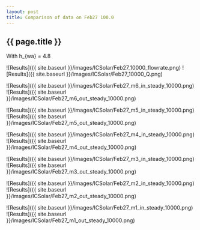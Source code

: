 ```yaml
---
layout: post
title: Comparison of data on Feb27 100.0
---
```

{{ page.title }}
-----------------
With h_{wa} = 4.8

![Results]({{ site.baseurl }}/images/ICSolar/Feb27_10000_flowrate.png) ![Results]({{ site.baseurl }}/images/ICSolar/Feb27_10000_Q.png)

![Results]({{ site.baseurl }}/images/ICSolar/Feb27_m6_in_steady_10000.png) ![Results]({{ site.baseurl }}/images/ICSolar/Feb27_m6_out_steady_10000.png)

![Results]({{ site.baseurl }}/images/ICSolar/Feb27_m5_in_steady_10000.png) ![Results]({{ site.baseurl }}/images/ICSolar/Feb27_m5_out_steady_10000.png)

![Results]({{ site.baseurl }}/images/ICSolar/Feb27_m4_in_steady_10000.png) ![Results]({{ site.baseurl }}/images/ICSolar/Feb27_m4_out_steady_10000.png)

![Results]({{ site.baseurl }}/images/ICSolar/Feb27_m3_in_steady_10000.png) ![Results]({{ site.baseurl }}/images/ICSolar/Feb27_m3_out_steady_10000.png)

![Results]({{ site.baseurl }}/images/ICSolar/Feb27_m2_in_steady_10000.png) ![Results]({{ site.baseurl }}/images/ICSolar/Feb27_m2_out_steady_10000.png)

![Results]({{ site.baseurl }}/images/ICSolar/Feb27_m1_in_steady_10000.png) ![Results]({{ site.baseurl }}/images/ICSolar/Feb27_m1_out_steady_10000.png)

